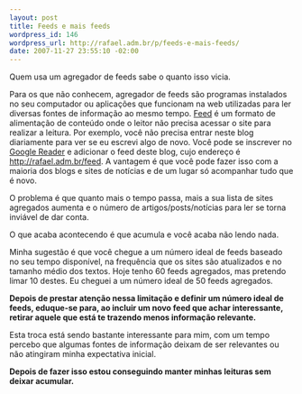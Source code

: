 ```yaml
--- 
layout: post
title: Feeds e mais feeds
wordpress_id: 146
wordpress_url: http://rafael.adm.br/p/feeds-e-mais-feeds/
date: 2007-11-27 23:55:10 -02:00
---
```

Quem usa um agregador de feeds sabe o quanto isso vicia.

Para os que não conhecem, agregador de feeds são programas instalados no seu computador ou aplicações que funcionam na web utilizadas para ler diversas fontes de informação ao mesmo tempo. <a href="http://pt.wikipedia.org/wiki/Feed">Feed</a> é um formato de alimentação de conteúdo onde o leitor não precisa acessar o site para realizar a leitura.
Por exemplo, você não precisa entrar neste blog diariamente para ver se eu escrevi algo de novo. Você pode se inscrever no <a href="http://reader.google.com">Google Reader</a> e adicionar o feed deste blog, cujo endereço é <a href="http://rafael.adm.br/feed">http://rafael.adm.br/feed</a>. A vantagem é que você pode fazer isso com a maioria dos blogs e sites de notícias e de um lugar só acompanhar tudo que é novo.

O problema é que quanto mais o tempo passa, mais a sua lista de sites agregados aumenta e o número de artigos/posts/notícias para ler se torna inviável de dar conta.

O que acaba acontecendo é que acumula e você acaba não lendo nada.

Minha sugestão é que você chegue a um número ideal de feeds baseado no seu tempo disponível, na frequência que os sites são atualizados e no tamanho médio dos textos. Hoje tenho 60 feeds agregados, mas pretendo limar 10 destes. Eu cheguei a um número ideal de 50 feeds agregados.

<strong>Depois de prestar atenção nessa limitação e definir um número ideal de feeds, eduque-se para, ao incluir um novo feed que achar interessante, retirar aquele que está te trazendo menos informação relevante.</strong>

Esta troca está sendo bastante interessante para mim, com um tempo percebo que algumas fontes de informação deixam de ser relevantes ou não atingiram minha expectativa inicial.

<strong>Depois de fazer isso estou conseguindo manter minhas leituras sem deixar acumular.</strong>
